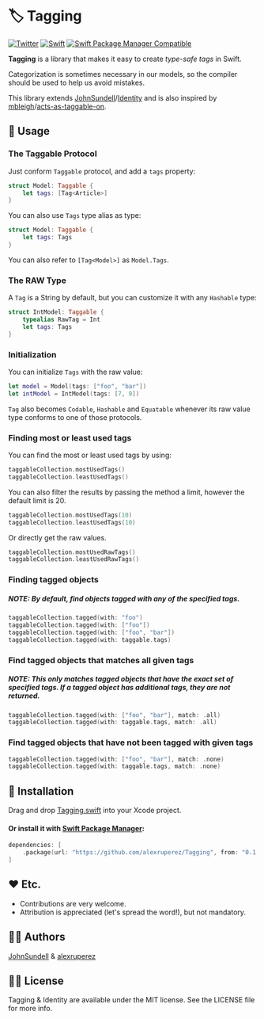 # 🏷 Tagging
[![Twitter](https://img.shields.io/badge/contact-@alexruperez-0FABFF.svg?style=flat)](http://twitter.com/alexruperez)
[![Swift](https://img.shields.io/badge/Swift-5-orange.svg?style=flat)](https://swift.org)
[![Swift Package Manager Compatible](https://img.shields.io/badge/Swift%20Package%20Manager-compatible-4BC51D.svg?style=flat)](https://github.com/apple/swift-package-manager)

**Tagging** is a library that makes it easy to create *type-safe tags* in Swift.

Categorization is sometimes necessary in our models, so the compiler should be used to help us avoid mistakes.

This library extends [JohnSundell](https://github.com/JohnSundell)/[Identity](https://github.com/JohnSundell/Identity) and is also inspired by [mbleigh](https://github.com/mbleigh)/[acts-as-taggable-on](https://github.com/mbleigh/acts-as-taggable-on).

## 🐒 Usage

### The Taggable Protocol

Just conform `Taggable` protocol, and add a `tags` property:

```swift
struct Model: Taggable {
    let tags: [Tag<Article>]
}
```

You can also use `Tags` type alias as type:

```swift
struct Model: Taggable {
    let tags: Tags
}
```

You can also refer to `[Tag<Model>]` as `Model.Tags`.

### The RAW Type

A `Tag` is a String by default, but you can customize it with any `Hashable` type:

```swift
struct IntModel: Taggable {
    typealias RawTag = Int
    let tags: Tags
}
```

### Initialization

You can initialize `Tags` with the raw value:

```swift
let model = Model(tags: ["foo", "bar"])
let intModel = IntModel(tags: [7, 9])
```

`Tag` also becomes `Codable`, `Hashable` and `Equatable` whenever its raw value type conforms to one of those protocols.

### Finding most or least used tags

You can find the most or least used tags by using:

```swift
taggableCollection.mostUsedTags()
taggableCollection.leastUsedTags()
```

You can also filter the results by passing the method a limit, however the default limit is 20.

```swift
taggableCollection.mostUsedTags(10)
taggableCollection.leastUsedTags(10)
```

Or directly get the raw values.

```swift
taggableCollection.mostUsedRawTags()
taggableCollection.leastUsedRawTags()
```

### Finding tagged objects
##### NOTE: By default, find objects tagged with any of the specified tags.

```swift
taggableCollection.tagged(with: "foo")
taggableCollection.tagged(with: ["foo"])
taggableCollection.tagged(with: ["foo", "bar"])
taggableCollection.tagged(with: taggable.tags)
```

### Find tagged objects that matches all given tags
##### NOTE: This only matches tagged objects that have the exact set of specified tags. If a tagged object has additional tags, they are not returned.

```swift
taggableCollection.tagged(with: ["foo", "bar"], match: .all)
taggableCollection.tagged(with: taggable.tags, match: .all)
```

### Find tagged objects that have not been tagged with given tags
```swift
taggableCollection.tagged(with: ["foo", "bar"], match: .none)
taggableCollection.tagged(with: taggable.tags, match: .none)
```

## 📲 Installation

Drag and drop [Tagging.swift](https://github.com/alexruperez/Tagging/blob/master/Sources/Tagging/Tagging.swift) into your Xcode project.

#### Or install it with [Swift Package Manager](https://github.com/apple/swift-package-manager/tree/master/Documentation):

```swift
dependencies: [
    .package(url: "https://github.com/alexruperez/Tagging", from: "0.1.0")
]
```

## ❤️ Etc.

* Contributions are very welcome.
* Attribution is appreciated (let's spread the word!), but not mandatory.

## 👨‍💻 Authors

[JohnSundell](https://github.com/JohnSundell) & [alexruperez](https://github.com/alexruperez)

## 👮‍♂️ License

Tagging & Identity are available under the MIT license. See the LICENSE file for more info.
